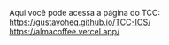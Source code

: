 Aqui você pode acessa a página do TCC:<br>
https://gustavoheq.github.io/TCC-IOS/ <br>
https://almacoffee.vercel.app/
